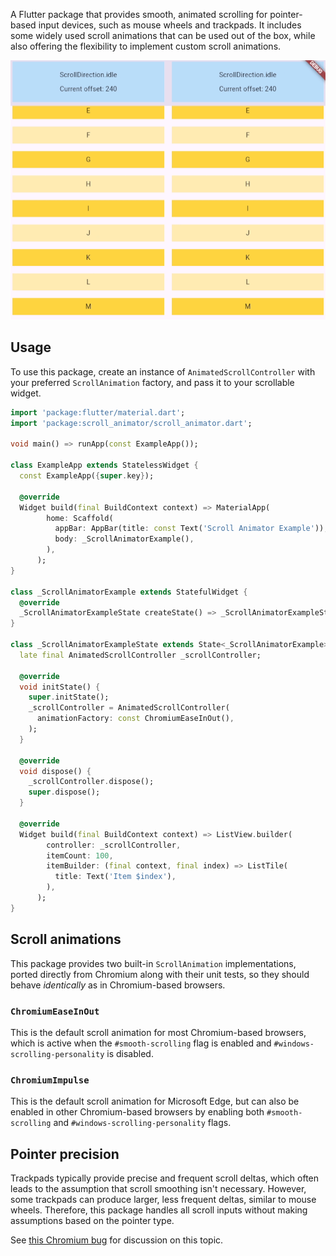 A Flutter package that provides smooth, animated scrolling for pointer-based
input devices, such as mouse wheels and trackpads. It includes some widely used
scroll animations that can be used out of the box, while also offering
the flexibility to implement custom scroll animations.

![A side-by-side comparison: on the left, the default scroll behavior, and on the right, the scrolling is smoothed using the ChromiumEaseInOut animation.](https://raw.githubusercontent.com/kszczek/scroll_animator/2565cad263190080dc89c7766d1ee0a882ccaed4/doc/ease_in_out.gif)

## Usage

To use this package, create an instance of `AnimatedScrollController` with your
preferred `ScrollAnimation` factory, and pass it to your scrollable widget.

```dart
import 'package:flutter/material.dart';
import 'package:scroll_animator/scroll_animator.dart';

void main() => runApp(const ExampleApp());

class ExampleApp extends StatelessWidget {
  const ExampleApp({super.key});

  @override
  Widget build(final BuildContext context) => MaterialApp(
        home: Scaffold(
          appBar: AppBar(title: const Text('Scroll Animator Example')),
          body: _ScrollAnimatorExample(),
        ),
      );
}

class _ScrollAnimatorExample extends StatefulWidget {
  @override
  _ScrollAnimatorExampleState createState() => _ScrollAnimatorExampleState();
}

class _ScrollAnimatorExampleState extends State<_ScrollAnimatorExample> {
  late final AnimatedScrollController _scrollController;

  @override
  void initState() {
    super.initState();
    _scrollController = AnimatedScrollController(
      animationFactory: const ChromiumEaseInOut(),
    );
  }

  @override
  void dispose() {
    _scrollController.dispose();
    super.dispose();
  }

  @override
  Widget build(final BuildContext context) => ListView.builder(
        controller: _scrollController,
        itemCount: 100,
        itemBuilder: (final context, final index) => ListTile(
          title: Text('Item $index'),
        ),
      );
}
```

## Scroll animations

This package provides two built-in `ScrollAnimation` implementations, ported
directly from Chromium along with their unit tests, so they should behave
*identically* as in Chromium-based browsers.

### `ChromiumEaseInOut`

This is the default scroll animation for most Chromium-based browsers,
which is active when the `#smooth-scrolling` flag is enabled and
`#windows-scrolling-personality` is disabled.

### `ChromiumImpulse`

This is the default scroll animation for Microsoft Edge, but can also be
enabled in other Chromium-based browsers by enabling both `#smooth-scrolling`
and `#windows-scrolling-personality` flags.

## Pointer precision

Trackpads typically provide precise and frequent scroll deltas, which often
leads to the assumption that scroll smoothing isn't necessary. However, some
trackpads can produce larger, less frequent deltas, similar to mouse wheels.
Therefore, this package handles all scroll inputs without making assumptions
based on the pointer type.

See [this Chromium bug](http://crbug.com/545234) for discussion on this topic.
